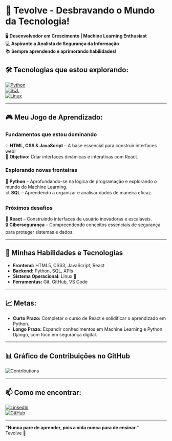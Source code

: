 # 🚀 Tevolve - Desbravando o Mundo da Tecnologia!

🖥️ **Desenvolvedor em Crescimento | Machine Learning Enthusiast**  
💻 **Aspirante a Analista de Segurança da Informação**  
📚 **Sempre aprendendo e aprimorando habilidades!**

## 🛠️ Tecnologias que estou explorando:

[![Python](https://img.shields.io/badge/Python-3776AB?style=flat&logo=python&logoColor=white)](https://www.python.org/)  
[![SQL](https://img.shields.io/badge/SQL-4479A1?style=flat&logo=sqlite&logoColor=white)](https://www.sql.org/)  
[![Linux](https://img.shields.io/badge/Linux-FCC624?style=flat&logo=linux&logoColor=black)](https://www.linux.org/)

---

## 🎮 Meu Jogo de Aprendizado:

### **Fundamentos que estou dominando**  
💡 **HTML, CSS & JavaScript** – A base essencial para construir interfaces web!  
🌟 **Objetivo:** Criar interfaces dinâmicas e interativas com React.

### **Explorando novas fronteiras**  
🧠 **Python** – Aprofundando-se na lógica de programação e explorando o mundo do Machine Learning.  
📊 **SQL** – Aprendendo a organizar e analisar dados de maneira eficaz.

### **Próximos desafios**  
🎯 **React** – Construindo interfaces de usuário inovadoras e escaláveis.  
🔒 **Cibersegurança** – Compreendendo conceitos essenciais de segurança para proteger sistemas e dados.

---

## 🎯 Minhas Habilidades e Tecnologias

- **Frontend:** HTML5, CSS3, JavaScript, React  
- **Backend:** Python, SQL, APIs  
- **Sistema Operacional:** Linux 🐧  
- **Ferramentas:** Git, GitHub, VS Code

---

## 📈 Metas:

- **Curto Prazo:** Completar o curso de React e solidificar o aprendizado em Python.  
- **Longo Prazo:** Expandir conhecimentos em Machine Learning e Python Django, com foco em segurança digital.

---

## 📊 Gráfico de Contribuições no GitHub

![Contributions](https://github-readme-stats.vercel.app/api?username=tevolve&show_icons=true&hide_title=true&count_private=true&hide=prs)

---

## 📫 Como me encontrar:

[![LinkedIn](https://img.shields.io/badge/LinkedIn-0077B5?style=flat&logo=linkedin&logoColor=white)](https://www.linkedin.com/in/tevolve)  
[![GitHub](https://img.shields.io/badge/GitHub-000000?style=flat&logo=github&logoColor=white)](https://github.com/tevolve)

---

**"Nunca pare de aprender, pois a vida nunca para de ensinar."**  
Tevolve 🚀
